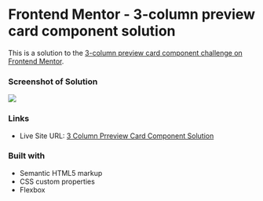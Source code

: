 # Frontend Mentor - 3-column preview card component solution

This is a solution to the [3-column preview card component challenge on Frontend Mentor](https://www.frontendmentor.io/challenges/3column-preview-card-component-pH92eAR2-). 


### Screenshot of Solution

![](./screenshot.jpg)



### Links

- Live Site URL: [3 Column Prreview Card Component Solution](https://glowing-sable-95f19a.netlify.app/)

### Built with

- Semantic HTML5 markup
- CSS custom properties
- Flexbox


